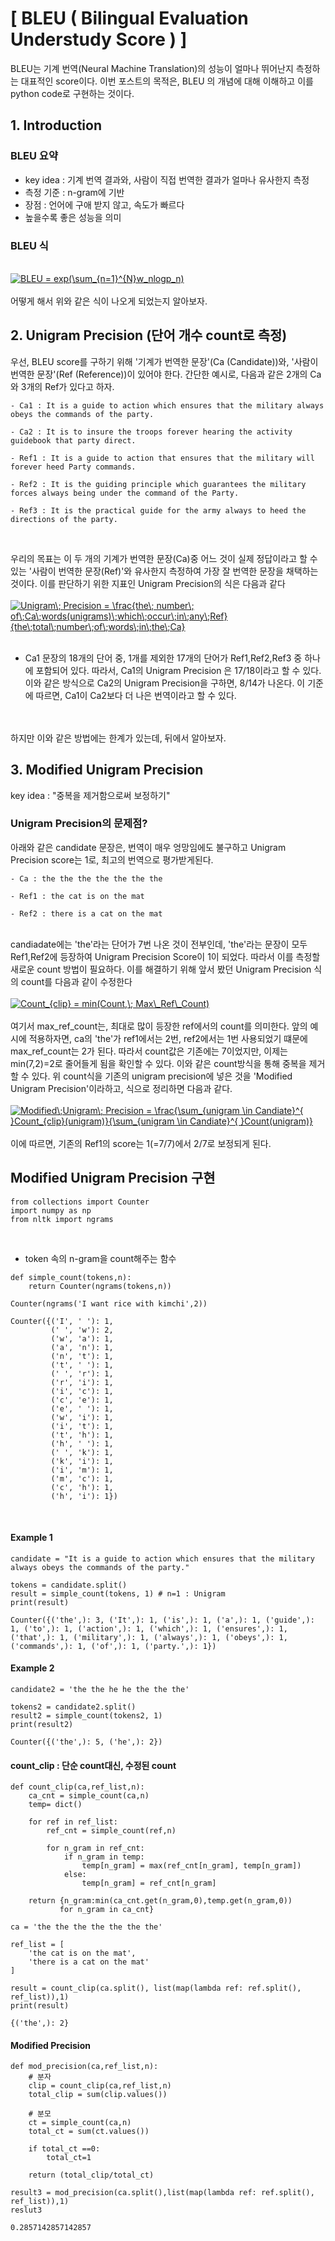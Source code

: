 # [ BLEU ( Bilingual Evaluation Understudy Score ) ]
BLEU는 기계 번역(Neural Machine Translation)의 성능이 얼마나 뛰어난지 측정하는 대표적인 score이다. 이번 포스트의 목적은, BLEU
의 개념에 대해 이해하고 이를 python code로 구현하는 것이다.

## 1. Introduction
### BLEU 요약
- key idea : 기계 번역 결과와, 사람이 직접 번역한 결과가 얼마나 유사한지 측정
- 측정 기준 : n-gram에 기반
- 장점 : 언어에 구애 받지 않고, 속도가 빠르다
- 높을수록 좋은 성능을 의미

### BLEU 식
</br>
<a href="https://www.codecogs.com/eqnedit.php?latex=BLEU&space;=&space;exp(\sum_{n=1}^{N}w_nlogp_n)" target="_blank"><img src="https://latex.codecogs.com/gif.latex?BLEU&space;=&space;exp(\sum_{n=1}^{N}w_nlogp_n)" title="BLEU = exp(\sum_{n=1}^{N}w_nlogp_n)" /></a>
</br>
</br>
어떻게 해서 위와 같은 식이 나오게 되었는지 알아보자.
</br>

## 2. Unigram Precision (단어 개수 count로 측정)
우선, BLEU score를 구하기 위해 '기계가 번역한 문장'(Ca (Candidate))와,
'사람이 번역한 문장'(Ref (Reference))이 있어야 한다. 간단한 예시로, 다음과 같은 2개의 Ca 와 3개의 Ref가 있다고 하자.  </br>

```
- Ca1 : It is a guide to action which ensures that the military always obeys the commands of the party.

- Ca2 : It is to insure the troops forever hearing the activity guidebook that party direct.

- Ref1 : It is a guide to action that ensures that the military will forever heed Party commands.

- Ref2 : It is the guiding principle which guarantees the military forces always being under the command of the Party.

- Ref3 : It is the practical guide for the army always to heed the directions of the party.
```
</br>

우리의 목표는 이 두 개의 기계가 번역한 문장(Ca)중 어느 것이 실제 정답이라고 할 수 있는 '사람이 번역한 문장(Ref)'와 유사한지 
측정하여 가장 잘 번역한 문장을 채택하는 것이다. 이를 판단하기 위한 지표인 Unigram Precision의 식은 다음과 같다
</br>
</br>
<a href="https://www.codecogs.com/eqnedit.php?latex=Unigram\;&space;Precision&space;=&space;\frac{the\;&space;number\;&space;of\;Ca\;words(unigrams)\;which\;occur\;in\;any\;Ref}{the\;total\;number\;of\;words\;in\;the\;Ca}" target="_blank"><img src="https://latex.codecogs.com/gif.latex?Unigram\;&space;Precision&space;=&space;\frac{the\;&space;number\;&space;of\;Ca\;words(unigrams)\;which\;occur\;in\;any\;Ref}{the\;total\;number\;of\;words\;in\;the\;Ca}" title="Unigram\; Precision = \frac{the\; number\; of\;Ca\;words(unigrams)\;which\;occur\;in\;any\;Ref}{the\;total\;number\;of\;words\;in\;the\;Ca}" /></a>
</br>
</br>
- Ca1 문장의 18개의 단어 중, 1개를 제외한 17개의 단어가 Ref1,Ref2,Ref3 중 하나에 포함되어 있다. 따라서, Ca1의 Unigram Precision
은 17/18이라고 할 수 있다. 이와 같은 방식으로 Ca2의 Unigram Precision을 구하면, 8/14가 나온다. 이 기준에 따르면, Ca1이 Ca2보다 더 나은 
번역이라고 할 수 있다.
</br>
</br>
하지만 이와 같은 방법에는 한계가 있는데, 뒤에서 알아보자.
</br>

## 3. Modified Unigram Precision
key idea : "중복을 제거함으로써 보정하기"
</br>
### Unigram Precision의 문제점?
아래와 같은 candidate 문장은, 번역이 매우 엉망임에도 불구하고 Unigram Precision score는 1로, 최고의 번역으로 평가받게된다.
</br>
```
- Ca : the the the the the the the

- Ref1 : the cat is on the mat

- Ref2 : there is a cat on the mat

```
</br>
candiadate에는 'the'라는 단어가 7번 나온 것이 전부인데, 'the'라는 문장이 모두 Ref1,Ref2에 등장하여 Unigram Precision Score이 1이 되었다. 따라서 이를 측정할 새로운 count 방법이 필요하다. 이를 해결하기 위해 앞서 봤던 Unigram Precision 식의 count를 다음과 같이 수정한다
</br>
</br>
<a href="https://www.codecogs.com/eqnedit.php?latex=Count_{clip}&space;=&space;min(Count,\;&space;Max\_Ref\_Count)" target="_blank"><img src="https://latex.codecogs.com/gif.latex?Count_{clip}&space;=&space;min(Count,\;&space;Max\_Ref\_Count)" title="Count_{clip} = min(Count,\; Max\_Ref\_Count)" /></a>
</br>
</br>
여기서 max_ref_count는, 최대로 많이 등장한 ref에서의 count를 의미한다. 앞의 예시에 적용하자면, ca의 'the'가 ref1에서는 2번, ref2에서는 1번 사용되었기 떄문에 max_ref_count는 2가 된다. 따라서 count값은 기존에는 7이었지만, 이제는 min(7,2)=2로 줄어들게 됨을 확인할 수 있다. 이와 같은 count방식을 통해 중복을 제거할 수 있다. 위 count식을 기존의 unigram precision에 넣은 것을 'Modified Unigram Precision'이라하고, 식으로 정리하면 다음과 같다.
</br>
</br>
<a href="https://www.codecogs.com/eqnedit.php?latex=Modified\;Unigram\;&space;Precision&space;=&space;\frac{\sum_{unigram&space;\in&space;Candiate}^{&space;}Count_{clip}(unigram)}{\sum_{unigram&space;\in&space;Candiate}^{&space;}Count(unigram)}" target="_blank"><img src="https://latex.codecogs.com/gif.latex?Modified\;Unigram\;&space;Precision&space;=&space;\frac{\sum_{unigram&space;\in&space;Candiate}^{&space;}Count_{clip}(unigram)}{\sum_{unigram&space;\in&space;Candiate}^{&space;}Count(unigram)}" title="Modified\;Unigram\; Precision = \frac{\sum_{unigram \in Candiate}^{ }Count_{clip}(unigram)}{\sum_{unigram \in Candiate}^{ }Count(unigram)}" /></a>
</br>
</br>
이에 따르면, 기존의 Ref1의 score는 1(=7/7)에서 2/7로 보정되게 된다.

## Modified Unigram Precision 구현
```
from collections import Counter
import numpy as np
from nltk import ngrams
```
</br>

- token 속의 n-gram을 count해주는 함수
```
def simple_count(tokens,n):
    return Counter(ngrams(tokens,n))
```

```
Counter(ngrams('I want rice with kimchi',2))

Counter({('I', ' '): 1,
         (' ', 'w'): 2,
         ('w', 'a'): 1,
         ('a', 'n'): 1,
         ('n', 't'): 1,
         ('t', ' '): 1,
         (' ', 'r'): 1,
         ('r', 'i'): 1,
         ('i', 'c'): 1,
         ('c', 'e'): 1,
         ('e', ' '): 1,
         ('w', 'i'): 1,
         ('i', 't'): 1,
         ('t', 'h'): 1,
         ('h', ' '): 1,
         (' ', 'k'): 1,
         ('k', 'i'): 1,
         ('i', 'm'): 1,
         ('m', 'c'): 1,
         ('c', 'h'): 1,
         ('h', 'i'): 1})
```
</br>

#### Example 1
```
candidate = "It is a guide to action which ensures that the military always obeys the commands of the party."

tokens = candidate.split()
result = simple_count(tokens, 1) # n=1 : Unigram
print(result)

Counter({('the',): 3, ('It',): 1, ('is',): 1, ('a',): 1, ('guide',): 1, ('to',): 1, ('action',): 1, ('which',): 1, ('ensures',): 1, ('that',): 1, ('military',): 1, ('always',): 1, ('obeys',): 1, ('commands',): 1, ('of',): 1, ('party.',): 1})
```

#### Example 2
```
candidate2 = 'the the he he the the the'

tokens2 = candidate2.split() 
result2 = simple_count(tokens2, 1)
print(result2)

Counter({('the',): 5, ('he',): 2})
```

#### count_clip : 단순 count대신, 수정된 count
```
def count_clip(ca,ref_list,n):
    ca_cnt = simple_count(ca,n)
    temp= dict()
    
    for ref in ref_list:
        ref_cnt = simple_count(ref,n)
        
        for n_gram in ref_cnt:
            if n_gram in temp:
                temp[n_gram] = max(ref_cnt[n_gram], temp[n_gram])
            else:
                temp[n_gram] = ref_cnt[n_gram]
    
    return {n_gram:min(ca_cnt.get(n_gram,0),temp.get(n_gram,0))
           for n_gram in ca_cnt}
```

```
ca = 'the the the the the the the'

ref_list = [
    'the cat is on the mat',
    'there is a cat on the mat'
]
```

```
result = count_clip(ca.split(), list(map(lambda ref: ref.split(), ref_list)),1)
print(result)

{('the',): 2}
```

#### Modified Precision
```
def mod_precision(ca,ref_list,n):
    # 분자
    clip = count_clip(ca,ref_list,n)
    total_clip = sum(clip.values())
    
    # 분모
    ct = simple_count(ca,n)
    total_ct = sum(ct.values())
    
    if total_ct ==0:
        total_ct=1
    
    return (total_clip/total_ct)        
```

```
result3 = mod_precision(ca.split(),list(map(lambda ref: ref.split(), ref_list)),1)
reslut3

0.2857142857142857
```
